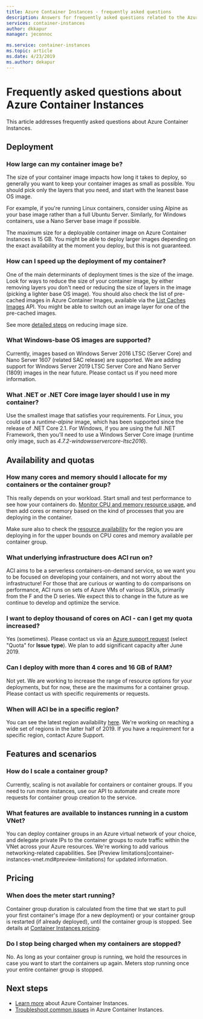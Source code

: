 ```yaml
---
title: Azure Container Instances - frequently asked questions
description: Answers for frequently asked questions related to the Azure Container Instances service 
services: container-instances
author: dkkapur
manager: jeconnoc

ms.service: container-instances
ms.topic: article
ms.date: 4/23/2019
ms.author: dekapur
---
```


# Frequently asked questions about Azure Container Instances

This article addresses frequently asked questions about Azure Container Instances.

## Deployment

### How large can my container image be?

The size of your container image impacts how long it takes to deploy, so generally you want to keep your container images as small as possible. You should pick only the layers that you need, and start with the leanest base OS image.

For example, if you're running Linux containers, consider using Alpine as your base image rather than a full Ubuntu Server. Similarly, for Windows containers, use a Nano Server base image if possible. 

The maximum size for a deployable container image on Azure Container Instances is 15 GB. You might be able to deploy larger images depending on the exact availability at the moment you deploy, but this is not guaranteed.

### How can I speed up the deployment of my container?

One of the main determinants of deployment times is the size of the image. Look for ways to reduce the size of your container image, by either removing layers you don't need or reducing the size of layers in the image (picking a lighter base OS image). You should also check the list of pre-cached images in Azure Container Images, available via the [List Caches Images](https://docs.microsoft.com/rest/api/container-instances/listcachedimages) API. You might be able to switch out an image layer for one of the pre-cached images. 

See more [detailed steps](container-instances-troubleshooting.md#container-takes-a-long-time-to-start)  on reducing image size.

### What Windows-base OS images are supported?

Currently, images based on Windows Server 2016 LTSC (Server Core) and Nano Server 1607 (related SAC release) are supported. We are adding support for Windows Server 2019 LTSC Server Core and Nano Server (1809) images in the near future. Please contact us if you need more information.

### What .NET or .NET Core image layer should I use in my container? 

Use the smallest image that satisfies your requirements. For Linux, you could use a *runtime-alpine* image, which has been supported since the release of .NET Core 2.1. For Windows, if you are using the full .NET Framework, then you'll need to use a Windows Server Core image (runtime only image, such as  *4.7.2-windowsservercore-ltsc2016*). 



## Availability and quotas

### How many cores and memory should I allocate for my containers or the container group?

This really depends on your workload. Start small and test performance to see how your containers do. [Monitor CPU and memory resource usage](container-instances-monitor.md), and then add cores or memory based on the kind of processes that you are deploying in the container. 

Make sure also to check the [resource availability](container-instances-region-availability.md#availability---general) for the region you are deploying in for the upper bounds on CPU cores and memory available per container group. 

### What underlying infrastructure does ACI run on?

ACI aims to be a serverless containers-on-demand service, so we want you to be focused on developing your containers, and not worry about the infrastructure! For those that are curious or wanting to do comparisons on performance, ACI runs on sets of Azure VMs of various SKUs, primarily from the F and the D series. We expect this to change in the future as we continue to develop and optimize the service. 

### I want to deploy thousand of cores on ACI - can I get my quota increased?
 
Yes (sometimes). Please contact us via an [Azure support request](https://ms.portal.azure.com/#blade/Microsoft_Azure_Support/HelpAndSupportBlade/newsupportrequest) (select "Quota" for **Issue type**). We plan to add significant capacity after June 2019.

### Can I deploy with more than 4 cores and 16 GB of RAM?

Not yet. We are working to increase the range of resource options for your deployments, but for now, these are the maximums for a container group. Please contact us with specific requirements or requests. 

### When will ACI be in a specific region?

You can see the latest region availability [here](https://docs.microsoft.com/azure/container-instances/container-instances-region-availability#availability---general). We're working on reaching a wide set of regions in the latter half of 2019. If you have a requirement for a specific region, contact Azure Support.

## Features and scenarios

### How do I scale a container group?
 
Currently, scaling is not available for containers or container groups. If you need to run more instances, use our API to automate and create more requests for container group creation to the service. 

### What features are available to instances running in a custom VNet?

You can deploy container groups in an Azure virtual network of your choice, and delegate private IPs to the container groups to route traffic within the VNet across your Azure resources. We're working to add various networking-related capabilities. See [Preview limitations]container-instances-vnet.md#preview-limitations) for updated information.

## Pricing

### When does the meter start running?

Container group duration is calculated from the time that we start to pull your first container's image (for a new deployment) or your container group is restarted (if already deployed), until the container group is stopped. See details at [Container Instances pricing](https://azure.microsoft.com/pricing/details/container-instances/).

### Do I stop being charged when my containers are stopped?

No. As long as your container group is running, we hold the resources in case you want to start the containers up again. Meters stop running once your entire container group is stopped. 

## Next steps

* [Learn more](container-instances-overview.md) about Azure Container Instances.
* [Troubleshoot common issues](container-instances-troubleshooting.md) in Azure Container Instances.